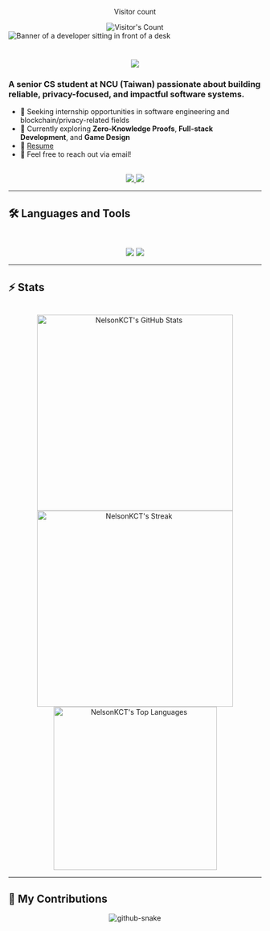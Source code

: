 <div align="center"> 
  <p>Visitor count</p>
  <img src="https://profile-counter.glitch.me/NelsonKCT/count.svg" alt="Visitor's Count" />
</div>

<img src="https://github.com/NelsonKCT/NelsonKCT/blob/main/software-developer.png" alt="Banner of a developer sitting in front of a desk">

<h1 align="center">
    <img src="https://readme-typing-svg.herokuapp.com/?font=Inter&size=48&center=true&vCenter=true&width=600&height=70&color=4493F8&duration=4000&lines=Hi+There!+👋;+I'm+Nelson!;" />
</h1>

### A senior CS student at NCU (Taiwan) passionate about building reliable, privacy-focused, and impactful software systems.

- 🎯 Seeking internship opportunities in software engineering and blockchain/privacy-related fields
- 🧠 Currently exploring **Zero-Knowledge Proofs**, **Full-stack Development**, and **Game Design**
- 📄 [Resume](https://github.com/NelsonKCT/NelsonKCT/blob/main/resume.pdf)
- 💬 Feel free to reach out via email!

<br>

<div align="center">
  <a href="mailto:nelsonkuo0430@gmail.com">
    <img src="https://img.shields.io/badge/Gmail-nelsonkuo0430@gmail.com-D14836?style=for-the-badge&logo=gmail&logoColor=white" />
  </a>
  <a href="https://github.com/NelsonKCT">
    <img src="https://img.shields.io/badge/GitHub-NelsonKCT-181717?style=for-the-badge&logo=github" />
  </a>
</div>

<hr>

## 🛠️ Languages and Tools

<br>

<p align="center">
  <img src="https://skillicons.dev/icons?i=cpp,python,ts,nodejs,react,nextjs,rust,mongodb,firebase" />
  <img src="https://skillicons.dev/icons?i=html,css,tailwind,figma,docker,git,vscode,unity" />
</p>

<hr>

## ⚡️ Stats

<br>

<div align="center">
  <img width=390 src="https://github-readme-stats.vercel.app/api?username=NelsonKCT&theme=transparent&count_private=true&show_icons=true&rank_icon=github&locale=en" alt="NelsonKCT's GitHub Stats" />
  <img width=390 src="https://github-readme-streak-stats.herokuapp.com/?user=NelsonKCT&theme=transparent&count_private=true&border_radius=10&locale=en" alt="NelsonKCT's Streak" />
  <img width=325 src="https://github-readme-stats.vercel.app/api/top-langs?username=NelsonKCT&theme=transparent&layout=donut&hide=css&langs_count=8&border_radius=10&show_icons=true&locale=en" alt="NelsonKCT's Top Languages" />
</div>

<hr>

## 🐍 My Contributions

<div align="center">
  <picture>
    <source media="(prefers-color-scheme: dark)" srcset="https://raw.githubusercontent.com/NelsonKCT/NelsonKCT/output/github-contribution-grid-snake-dark.svg" />
    <source media="(prefers-color-scheme: light)" srcset="https://raw.githubusercontent.com/NelsonKCT/NelsonKCT/output/github-contribution-grid-snake.svg" />
    <img alt="github-snake" src="https://raw.githubusercontent.com/NelsonKCT/NelsonKCT/output/github-contribution-grid-snake.svg" />
  </picture>
</div>
